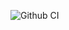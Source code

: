 ![Github CI](https://github.com/stwilkins/tv-devops=assessment-stwilkins/actions/workflows/ci_deploy.yml/badge.svg)